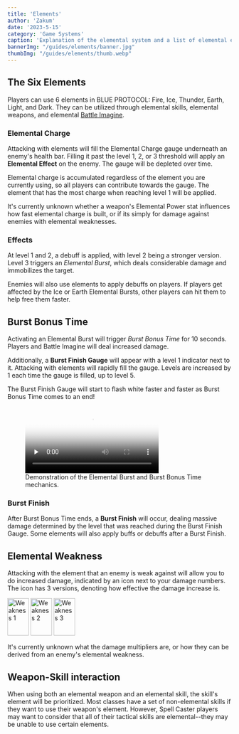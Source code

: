 ```yaml
---
title: 'Elements'
author: 'Zakum'
date: '2023-5-15'
category: 'Game Systems'
caption: 'Explanation of the elemental system and a list of elemental effects.'
bannerImg: "/guides/elements/banner.jpg"
thumbImg: "/guides/elements/thumb.webp"
---
```


<script>
    import StickyNote from '$lib/components/StickyNote.svelte';
    import ElementsTable from './ElementsTable.svelte';
</script>

## The Six Elements
Players can use 6 elements in BLUE PROTOCOL: Fire, Ice, Thunder, Earth, Light, and Dark. They can be utilized through elemental skills, elemental weapons, and elemental [Battle Imagine](/guides/imagine#battle-imagine).

### Elemental Charge
Attacking with elements will fill the Elemental Charge gauge underneath an enemy's health bar. Filling it past the level 1, 2, or 3 threshold will apply an **Elemental Effect** on the enemy. The gauge will be depleted over time.

<StickyNote type="note">
    Elemental charge is accumulated regardless of the element you are currently using, so all players can contribute towards the gauge. The element that has the most charge when reaching level 1 will be applied.
</StickyNote>

It's currently unknown whether a weapon's Elemental Power stat influences how fast elemental charge is built, or if its simply for damage against enemies with elemental weaknesses.

### Effects
At level 1 and 2, a debuff is applied, with level 2 being a stronger version. Level 3 triggers an *Elemental Burst*, which deals considerable damage and immobilizes the target.

<ElementsTable />

<StickyNote type="tip">
    Enemies will also use elements to apply debuffs on players. If players get affected by the Ice or Earth Elemental Bursts, other players can hit them to help free them faster.
</StickyNote>

## Burst Bonus Time
Activating an Elemental Burst will trigger *Burst Bonus Time* for 10 seconds. Players and Battle Imagine will deal increased damage. 

Additionally, a **Burst Finish Gauge** will appear with a level 1 indicator next to it. Attacking with elements will rapidly fill the gauge. Levels are increased by 1 each time the gauge is filled, up to level 5. 

<StickyNote type="tip">
    The Burst Finish Gauge will start to flash white faster and faster as Burst Bonus Time comes to an end!
</StickyNote>

<figure>
    <video src="/guides/elements/burstfinish.mp4" controls preload="none" poster="/guides/elements/burstfinishposter.webp">
        <track kind="captions">
    </video>
    <figcaption>Demonstration of the Elemental Burst and Burst Bonus Time mechanics.</figcaption>
</figure>

### Burst Finish
After Burst Bonus Time ends, a **Burst Finish** will occur, dealing massive damage determined by the level that was reached during the Burst Finish Gauge. Some elements will also apply buffs or debuffs after a Burst Finish.

## Elemental Weakness
Attacking with the element that an enemy is weak against will allow you to do increased damage, indicated by an icon next to your damage numbers. The icon has 3 versions, denoting how effective the damage increase is.

<div class="flex" style="justify-content: center">
    <img src="/UI/DamageUI/UI_DamageUIWeakness1.png" alt="Weakness 1" width="48" height="84" />
    <img src="/UI/DamageUI/UI_DamageUIWeakness2.png" alt="Weakness 2" width="48" height="84" /> 
    <img src="/UI/DamageUI/UI_DamageUIWeakness3.png" alt="Weakness 3" width="48" height="84" /> 
</div>

It's currently unknown what the damage multipliers are, or how they can be derived from an enemy's elemental weakness.

## Weapon-Skill interaction
When using both an elemental weapon and an elemental skill, the skill's element will be prioritized. Most classes have a set of non-elemental skills if they want to use their weapon's element. However, Spell Caster players may want to consider that all of their tactical skills are elemental--they may be unable to use certain elements.

<!-- エネミーに属性攻撃を与えるたびに属性値が蓄積していき、\n一定量を超えると最も多い属性の属性状態異常を起こします。\n（異なる属性の攻撃を当てても、属性値は蓄積します）\n属性状態異常はLv1、Lv2、バーストの3段階で\n段階が進むほど効果も高まります。

武器の中には属性を持っているものがあります。\nエネミーの弱点属性と武器の属性が合致すると\nダメージ表記が変わり、与ダメージが増えていることが分かります。\n弱点属性を突くことで素早く敵を倒すことができるので、\n武器の属性も意識してみましょう。

属性蓄積値を蓄積させてバーストを発生させると、\n一定時間バーストボーナスタイムとなります。\nボーナスタイム中は与ダメージがアップする状態となり、さらに\nバトルイマジンの与ダメージがよりアップするボーナスもあり\nバトルイマジンで効率よくダメージを与えることができます。\n\nまた、バーストボーナスタイム中は属性蓄積値を蓄積することで\nバーストフィニッシュゲージを増加します。\n一定以上ゲージが溜まるとバーストフィニッシュレベルがアップし\nバーストボーナスフィニッシュした時の効果を大きくできます。\nバーストフィニッシュレベルを上げて大ダメージも狙いましょう！ -->